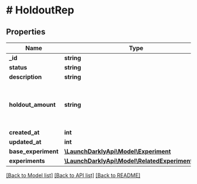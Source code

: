 # # HoldoutRep

## Properties

Name | Type | Description | Notes
------------ | ------------- | ------------- | -------------
**_id** | **string** |  |
**status** | **string** |  |
**description** | **string** |  | [optional]
**holdout_amount** | **string** | The percentage of traffic allocated to this holdout. |
**created_at** | **int** |  |
**updated_at** | **int** |  |
**base_experiment** | [**\LaunchDarklyApi\Model\Experiment**](Experiment.md) |  |
**experiments** | [**\LaunchDarklyApi\Model\RelatedExperimentRep[]**](RelatedExperimentRep.md) |  | [optional]

[[Back to Model list]](../../README.md#models) [[Back to API list]](../../README.md#endpoints) [[Back to README]](../../README.md)
